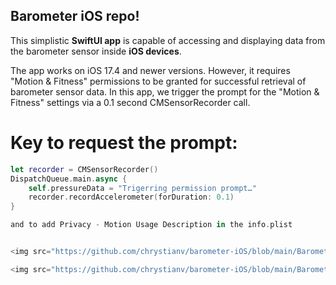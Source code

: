 ## Barometer iOS repo!

This simplistic **SwiftUI app** is capable of accessing and displaying data from the barometer sensor inside **iOS devices**. 

The app works on iOS 17.4 and newer versions. However, it requires "Motion & Fitness" permissions to be granted for successful retrieval of barometer sensor data. In this app, we trigger the prompt for the "Motion & Fitness" settings via a 0.1 second ﻿CMSensorRecorder call.


# Key to request the prompt:

```swift
let recorder = CMSensorRecorder()
DispatchQueue.main.async {
    self.pressureData = "Trigerring permission prompt…"
    recorder.recordAccelerometer(forDuration: 0.1)
}

and to add Privacy - Motion Usage Description in the info.plist


<img src="https://github.com/chrystianv/barometer-iOS/blob/main/Barometer%20iOS/sensor%20prompt.png" alt="Sensor Prompt Screenshot" width="20%" height="20%">

<img src="https://github.com/chrystianv/barometer-iOS/blob/main/Barometer%20iOS/fitness%20tracking.png" alt="Needed fitness tracking setting" width="20%" height="20%">


